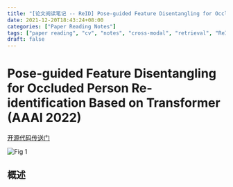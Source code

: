 ```yaml
---
title: "[论文阅读笔记 -- ReID] Pose-guided Feature Disentangling for Occluded ReID (AAAI 2022)"
date: 2021-12-20T18:43:24+08:00
categories: ["Paper Reading Notes"]
tags: ["paper reading", "cv", "notes", "cross-modal", "retrieval", "ReID"]
draft: false
---
```


# Pose-guided Feature Disentangling for Occluded Person Re-identification Based on Transformer (AAAI 2022)

[开源代码传送门](https://github.com/WangTaoAs/PFD_Net)

![Fig 1](/images/2021/PRN139/1.png)

## 概述


